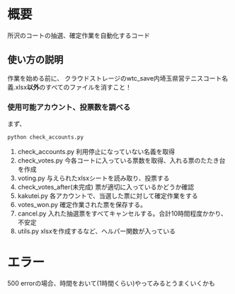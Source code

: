 # 概要
所沢のコートの抽選、確定作業を自動化するコード

## 使い方の説明
作業を始める前に、
クラウドストレージのwtc_save内埼玉県営テニスコート名義.xlsx**以外**のすべてのファイルを消すこと！

### 使用可能アカウント、投票数を調べる
まず、
```python
python check_accounts.py
```
1. check_accounts.py
利用停止になっていない名義を取得
2. check_votes.py
今各コートに入っている票数を取得、入れる票のたたき台を作成
3. voting.py 与えられたxlsxシートを読み取り、投票する
4. check_votes_after(未完成)
票が適切に入っているかどうか確認
5. kakutei.py
各アカウントで、当選した票に対して確定作業をする
6. votes_won.py
確定作業された票を保存する。
7. cancel.py
入れた抽選票をすべてキャンセルする。合計10時間程度かかり、不安定
8. utils.py
xlsxを作成するなど、ヘルパー関数が入っている

# エラー
500 errorの場合、時間をおいて(1時間くらい)やってみるとうまくいくかも
